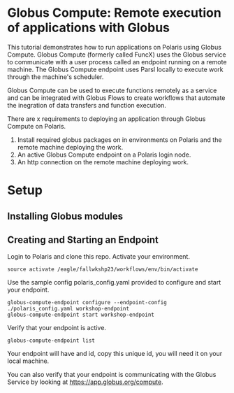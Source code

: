 Globus Compute: Remote execution of applications with Globus
===============================================

This tutorial demonstrates how to run applications on Polaris using Globus Compute.  Globus Compute (formerly called FuncX) uses the Globus service to communicate with a user process called an endpoint running on a remote machine.  The Globus Compute endpoint uses Parsl locally to execute work through the machine's scheduler.

Globus Compute can be used to execute functions remotely as a service and can be integrated with Globus Flows to create workflows that automate the inegration of data transfers and function execution.

There are x requirements to deploying an application through Globus Compute on Polaris.
1. Install required globus packages on in environments on Polaris and the remote machine deploying the work.
2. An active Globus Compute endpoint on a Polaris login node.
3. An http connection on the remote machine deploying work.

# Setup

## Installing Globus modules

## Creating and Starting an Endpoint

Login to Polaris and clone this repo.  Activate your environment.
```
source activate /eagle/fallwkshp23/workflows/env/bin/activate
```

Use the sample config polaris_config.yaml provided to configure and start your endpoint.
```
globus-compute-endpoint configure --endpoint-config ./polaris_config.yaml workshop-endpoint
globus-compute-endpoint start workshop-endpoint
```

Verify that your endpoint is active.
```
globus-compute-endpoint list
```

Your endpoint will have and id, copy this unique id, you will need it on your local machine.

You can also verify that your endpoint is communicating with the Globus Service by looking at https://app.globus.org/compute.


